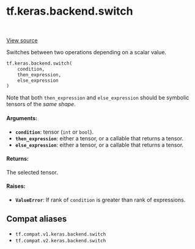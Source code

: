 <div itemscope itemtype="http://developers.google.com/ReferenceObject">
<meta itemprop="name" content="tf.keras.backend.switch" />
<meta itemprop="path" content="Stable" />
</div>

# tf.keras.backend.switch

<!-- Insert buttons and diff -->

<table class="tfo-notebook-buttons tfo-api" align="left">
</table>

<a target="_blank" href="/code/stable/tensorflow/python/keras/backend.py">View source</a>



Switches between two operations depending on a scalar value.

``` python
tf.keras.backend.switch(
    condition,
    then_expression,
    else_expression
)
```



<!-- Placeholder for "Used in" -->

Note that both `then_expression` and `else_expression`
should be symbolic tensors of the *same shape*.

#### Arguments:


* <b>`condition`</b>: tensor (`int` or `bool`).
* <b>`then_expression`</b>: either a tensor, or a callable that returns a tensor.
* <b>`else_expression`</b>: either a tensor, or a callable that returns a tensor.


#### Returns:

The selected tensor.



#### Raises:


* <b>`ValueError`</b>: If rank of `condition` is greater than rank of expressions.

## Compat aliases

* `tf.compat.v1.keras.backend.switch`
* `tf.compat.v2.keras.backend.switch`

